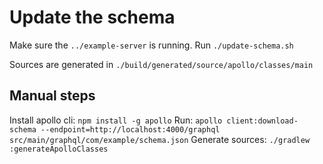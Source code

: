 # Update the schema

Make sure the `../example-server` is running.
Run `./update-schema.sh` 

Sources are generated in `./build/generated/source/apollo/classes/main`

## Manual steps
Install apollo cli: `npm install -g apollo`
Run: `apollo client:download-schema --endpoint=http://localhost:4000/graphql src/main/graphql/com/example/schema.json`
Generate sources: `./gradlew :generateApolloClasses`
